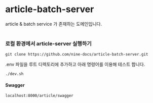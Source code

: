 # article-batch-server
article &amp; batch service 가 존재하는 도메인입니다.
<br>
<br>
### 로컬 환경에서 article-server 실행하기

```
git clone https://github.com/nine-docs/article-batch-server.git
```

.env 파일을 루트 디렉토리에 추가하고 아래 명령어를 이용해 테스트 합니다.
```
./dev.sh
```

#### Swagger
```
localhost:8000/article/swagger
```
